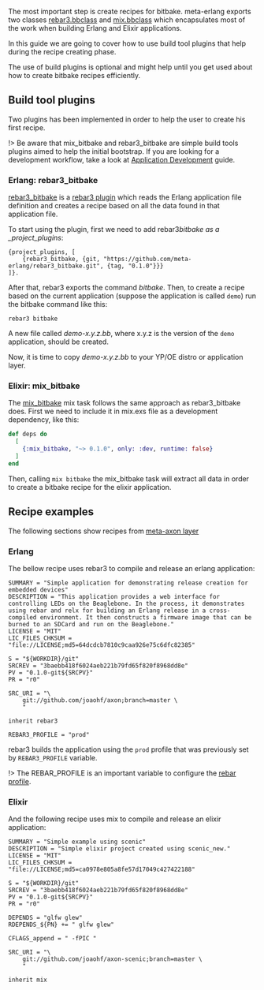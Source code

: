 The most important step is create recipes for bitbake. meta-erlang exports two classes [rebar3.bbclass](https://github.com/meta-erlang/meta-erlang/blob/master/classes/rebar3.bbclass) and [mix.bbclass](https://github.com/meta-erlang/meta-erlang/blob/master/classes/mix.bbclass) which encapsulates most of the work when building Erlang and Elixir applications.

In this guide we are going to cover how to use build tool plugins that help during the recipe creating phase.

The use of build plugins is optional and might help until you get used about how to create bitbake recipes efficiently.

## Build tool plugins

Two plugins has been implemented in order to help the user to create his first recipe.

!> Be aware that mix_bitbake and rebar3_bitbake are simple build tools plugins aimed to help the initial bootstrap. If you are looking for a development workflow, take a look at [Application Development](guides-development) guide.

### Erlang: rebar3_bitbake

[rebar3_bitbake](https://hex.pm/packages/rebar3_bitbake) is a [rebar3 plugin](http://rebar3.org/docs/tutorials/building_plugins/) which reads the Erlang application file definition and creates a recipe based on all the data found in that application file.

To start using the plugin, first we need to add rebar3*bitbake as a \_project_plugins*:

```
{project_plugins, [
    {rebar3_bitbake, {git, "https://github.com/meta-erlang/rebar3_bitbake.git", {tag, "0.1.0"}}}
]}.
```

After that, rebar3 exports the command _bitbake_. Then, to create a recipe based on the current application (suppose the application is called `demo`) run the bitbake command like this:

```
rebar3 bitbake
```

A new file called _demo-x.y.z.bb_, where x.y.z is the version of the `demo` application, should be created.

Now, it is time to copy _demo-x.y.z.bb_ to your YP/OE distro or application layer.

### Elixir: mix_bitbake

The [mix_bitbake](https://hex.pm/packages/mix_bitbake) mix task follows the same approach as rebar3_bitbake does. First we need to include it in mix.exs file as a development dependency, like this:

```elixir
def deps do
  [
    {:mix_bitbake, "~> 0.1.0", only: :dev, runtime: false}
  ]
end
```

Then, calling `mix bitbake` the mix_bitbake task will extract all data in order to create a bitbake recipe for the elixir application.

## Recipe examples

The following sections show recipes from [meta-axon layer](https://github.com/joaohf/meta-axon/tree/master/recipes-extended/axon)

### Erlang

The bellow recipe uses rebar3 to compile and release an erlang application:

```bitbake
SUMMARY = "Simple application for demonstrating release creation for embedded devices"
DESCRIPTION = "This application provides a web interface for controlling LEDs on the Beaglebone. In the process, it demonstrates using rebar and relx for building an Erlang release in a cross-compiled environment. It then constructs a firmware image that can be burned to an SDCard and run on the Beaglebone."
LICENSE = "MIT"
LIC_FILES_CHKSUM = "file://LICENSE;md5=64dcdcb7810c9caa926e75c6dfc82385"

S = "${WORKDIR}/git"
SRCREV = "3baebb418f6024aeb221b79fd65f820f8968dd8e"
PV = "0.1.0-git${SRCPV}"
PR = "r0"

SRC_URI = "\
    git://github.com/joaohf/axon;branch=master \
    "

inherit rebar3

REBAR3_PROFILE = "prod"
```

rebar3 builds the application using the `prod` profile that was previously set by `REBAR3_PROFILE` variable.

!> The REBAR_PROFILE is an important variable to configure the [rebar profile](https://www.rebar3.org/docs/profiles).

### Elixir

And the following recipe uses mix to compile and release an elixir application:

```bitbake
SUMMARY = "Simple example using scenic"
DESCRIPTION = "Simple elixir project created using scenic_new."
LICENSE = "MIT"
LIC_FILES_CHKSUM = "file://LICENSE;md5=ca0978e805a8fe57d17049c427422188"

S = "${WORKDIR}/git"
SRCREV = "3baebb418f6024aeb221b79fd65f820f8968dd8e"
PV = "0.1.0-git${SRCPV}"
PR = "r0"

DEPENDS = "glfw glew"
RDEPENDS_${PN} += " glfw glew"

CFLAGS_append = " -fPIC "

SRC_URI = "\
    git://github.com/joaohf/axon-scenic;branch=master \
    "

inherit mix
```
